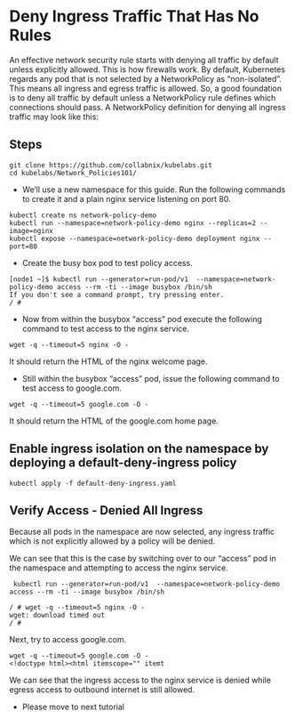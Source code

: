 # Deny Ingress Traffic That Has No Rules

An effective network security rule starts with denying all traffic by default unless explicitly allowed. This is how firewalls work. By default, Kubernetes regards any pod that is not selected by a NetworkPolicy as “non-isolated”. This means all ingress and egress traffic is allowed. So, a good foundation is to deny all traffic by default unless a NetworkPolicy rule defines which connections should pass. A NetworkPolicy definition for denying all ingress traffic may look like this:

## Steps

```
git clone https://github.com/collabnix/kubelabs.git
cd kubelabs/Network_Policies101/
```

- We’ll use a new namespace for this guide. Run the following commands to create it and a plain nginx service listening on port 80.

```
kubectl create ns network-policy-demo
kubectl run --namespace=network-policy-demo nginx --replicas=2 --image=nginx
kubectl expose --namespace=network-policy-demo deployment nginx --port=80
```

- Create the busy box pod to test policy access.

```
[node1 ~]$ kubectl run --generator=run-pod/v1  --namespace=network-policy-demo access --rm -ti --image busybox /bin/sh
If you don't see a command prompt, try pressing enter.
/ #
```

- Now from within the busybox “access” pod execute the following command to test access to the nginx service.

```
wget -q --timeout=5 nginx -O -
```

It should return the HTML of the nginx welcome page.

- Still within the busybox “access” pod, issue the following command to test access to google.com.

```
wget -q --timeout=5 google.com -O -
```

It should return the HTML of the google.com home page.

## Enable ingress isolation on the namespace by deploying a default-deny-ingress policy

```
kubectl apply -f default-deny-ingress.yaml
```

## Verify Access - Denied All Ingress

Because all pods in the namespace are now selected, any ingress traffic which is not explicitly allowed by a policy will be denied.

We can see that this is the case by switching over to our “access” pod in the namespace and attempting to access the nginx service.

```
 kubectl run --generator=run-pod/v1  --namespace=network-policy-demo access --rm -ti --image busybox /bin/sh

/ # wget -q --timeout=5 nginx -O -
wget: download timed out
/ #
```

Next, try to access google.com.

```
wget -q --timeout=5 google.com -O -
<!doctype html><html itemscope="" itemt
```

We can see that the ingress access to the nginx service is denied while egress access to outbound internet is still allowed.

- Please move to next tutorial

